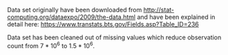 Data set originally have been downloaded from 
http://stat-computing.org/dataexpo/2009/the-data.html
and have been explained in detail here:
https://www.transtats.bts.gov/Fields.asp?Table_ID=236

Data set has been cleaned out of missing values which reduce observation count from $7*10^6$ to $1.5*10^6$. 